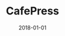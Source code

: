 ---
layout: site
title: "CafePress"
date: 2018-01-01
categories: [community]
version: 4.4.6
major: 4
minor: 4
patch: 6
slug: cafepress
link: http://www.cafepress.com/
submitter: lpolepeddi
permalink: /sites/:slug
---